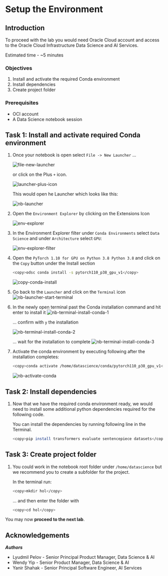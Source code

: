 # Setup the Environment

## Introduction

To proceed with the lab you would need Oracle Cloud account and access to the Oracle Cloud Infrastructure Data Science and AI Services.

Estimated time - ~5 minutes

### Objectives

1. Install and activate the required Conda environment
2. Install dependencies
3. Create project folder

### Prerequisites

* OCI account
* A Data Science notebook session

## Task 1: Install and activate required Conda environment

1. Once your notebook is open select `File -> New Launcher` ...

    ![file-new-launcher](images/nb-new-launcher.png)

    or click on the Plus `+` icon.

    ![launcher-plus-icon](images/nb-new-launcher-plus-icon.png)

    This would open he Launcher which looks like this:

    ![nb-launcher](images/nb-launcher.png)

2. Open the `Environment Explorer` by clicking on the Extensions Icon

    ![env-explorer](images/nb-env-explorer.png)

3. In the Environment Explorer filter under `Conda Environments` select `Data Science` and under `Architecture` select `GPU`:

    ![env-explorer-filter](images/nb-env-ex-filter.png)

4. Open the `PyTorch 1.10 for GPU on Python 3.8 Python 3.8` and click on the `Copy` button under the Install section

    ```bash
    <copy>odsc conda install -s pytorch110_p38_gpu_v1</copy>
    ```

    ![copy-conda-install](images/nb-env-ex-install-btn.png)

5. Go back to the `Launcher` and click on the `Terminal` icon
    ![nb-launcher-start-terminal](images/nb-launcher-start-terminal.png)

6. In the newly open terminal past the Conda installation command and hit enter to install it
    ![nb-terminal-install-conda-1](images/nb-terminal-install-conda-1.png)

    ... confirm with `y` the installation

    ![nb-terminal-install-conda-2](images/nb-terminal-install-conda-2.png)

    ... wait for the installation to complete
    ![nb-terminal-install-conda-3](images/nb-terminal-install-conda-3.png)

7. Activate the conda environment by executing following after the installation completes:

    ```bash
    <copy>conda activate /home/datascience/conda/pytorch110_p38_gpu_v1</copy>
    ```

    ![nb-activate-conda](images/nb-activate-conda.png)

## Task 2: Install dependencies

1. Now that we have the required conda environment ready, we would need to install some additional python dependencies required for the following code.

   You can install the dependencies by running following line in the Terminal.

    ```bash
    <copy>pip install transformers evaluate sentencepiece datasets</copy>
    ```

## Task 3: Create project folder

1. You could work in the notebook root folder under `/home/datascience` but we recommend you to create a subfolder for the project.

   In the terminal run:

    ```bash
    <copy>mkdir hol</copy>
    ```

   ... and then enter the folder with

    ```bash
    <copy>cd hol</copy>
    ```

You may now **proceed to the next lab**.

## **Acknowledgements**

***Authors***

* Lyudmil Pelov - Senior Principal Product Manager, Data Science & AI
* Wendy Yip - Senior Product Manager, Data Science & AI
* Yanir Shahak - Senior Principal Software Engineer, AI Services
